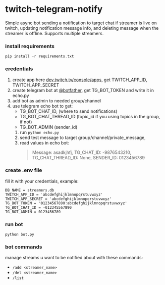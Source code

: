 # twitch-telegram-notify
Simple async bot sending a notification to target chat if streamer is live on twitch, updating notification message info, and deleting message when the streamer is offline. Supports multiple streamers.


### install requirements
```
pip install -r requirements.txt
```

### credentials
1) create app here [dev.twitch.tv/console/apps](https://dev.twitch.tv/console/apps), get TWITCH_APP_ID, TWITCH_APP_SECRET
2) create telegram bot at [@botfather](https://t.me/BotFather), get TG_BOT_TOKEN and write it in echo.py
3) add bot as admin to needed group/channel
3) use telegram echo bot to get:
    - TG_BOT_CHAT_ID, (where to send notifications)
    - TG_BOT_CHAT_THREAD_ID (topic_id if you using topics in the group, if not)
    - TG_BOT_ADMIN (sender_id)
    1) run `python echo.py`
    2) send test message to target group/channel/private_message,
    3) read values in echo bot:
        >Message: asadkjhfj, TG_CHAT_ID: -9876543210, TG_CHAT_THREAD_ID: None, SENDER_ID: 0123456789

### create .env file
fill it with your credentials, example:
```
DB_NAME = streamers.db
TWITCH_APP_ID = 'abcdefghijklmnopqrstuvwxyz'
TWITCH_APP_SECRET = 'abcdefghijklmnopqrstuvwxyz'
TG_BOT_TOKEN = '01234567890:abcdefghijklmnopqrstuvwxyz'
TG_BOT_CHAT_ID = -012345567890
TG_BOT_ADMIN = 0123456789
```

### run bot
```
python bot.py
```

### bot commands
manage streams u want to be notified about with these commands:
- `/add <streamer_name>`
- `/del <streamer_name>`
- `/list`
